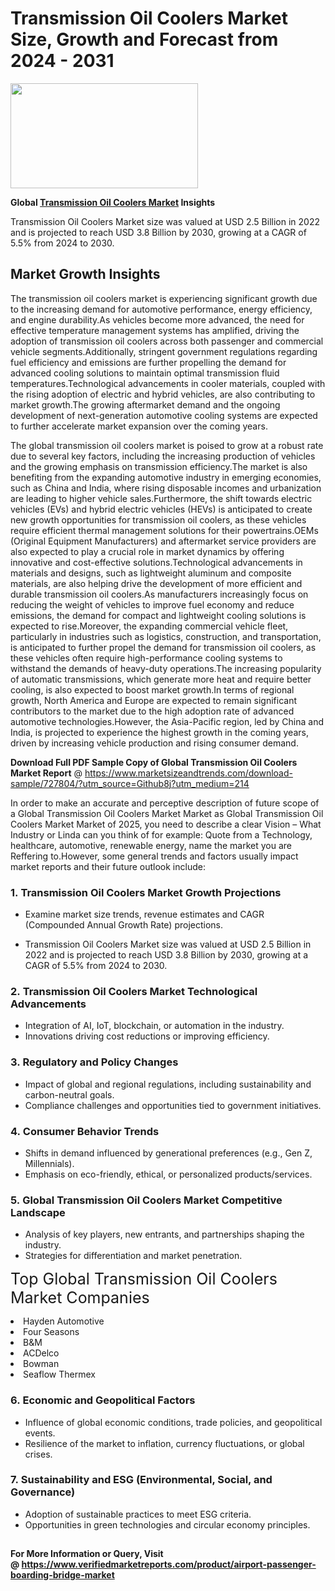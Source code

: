 <H1>Transmission Oil Coolers Market Size, Growth and Forecast from 2024 - 2031</H1><img class="aligncenter size-medium wp-image-584254" src="https://thirdeyenews.in/wp-content/uploads/2024/09/Global-Market-Research-300x168.jpeg" alt="" width="300" height="168" /><p><strong>Global&nbsp;<a href="https://www.marketsizeandtrends.com/download-sample/727804/?utm_source=Github8j?utm_medium=214">Transmission Oil Coolers Market</a> Insights</strong></p><p>Transmission Oil Coolers Market size was valued at USD 2.5 Billion in 2022 and is projected to reach USD 3.8 Billion by 2030, growing at a CAGR of 5.5% from 2024 to 2030.</p><p><h2>Market Growth Insights</h2> <p>The transmission oil coolers market is experiencing significant growth due to the increasing demand for automotive performance, energy efficiency, and engine durability.As vehicles become more advanced, the need for effective temperature management systems has amplified, driving the adoption of transmission oil coolers across both passenger and commercial vehicle segments.Additionally, stringent government regulations regarding fuel efficiency and emissions are further propelling the demand for advanced cooling solutions to maintain optimal transmission fluid temperatures.Technological advancements in cooler materials, coupled with the rising adoption of electric and hybrid vehicles, are also contributing to market growth.The growing aftermarket demand and the ongoing development of next-generation automotive cooling systems are expected to further accelerate market expansion over the coming years.</p> <p>The global transmission oil coolers market is poised to grow at a robust rate due to several key factors, including the increasing production of vehicles and the growing emphasis on transmission efficiency.The market is also benefiting from the expanding automotive industry in emerging economies, such as China and India, where rising disposable incomes and urbanization are leading to higher vehicle sales.Furthermore, the shift towards electric vehicles (EVs) and hybrid electric vehicles (HEVs) is anticipated to create new growth opportunities for transmission oil coolers, as these vehicles require efficient thermal management solutions for their powertrains.OEMs (Original Equipment Manufacturers) and aftermarket service providers are also expected to play a crucial role in market dynamics by offering innovative and cost-effective solutions.Technological advancements in materials and designs, such as lightweight aluminum and composite materials, are also helping drive the development of more efficient and durable transmission oil coolers.As manufacturers increasingly focus on reducing the weight of vehicles to improve fuel economy and reduce emissions, the demand for compact and lightweight cooling solutions is expected to rise.Moreover, the expanding commercial vehicle fleet, particularly in industries such as logistics, construction, and transportation, is anticipated to further propel the demand for transmission oil coolers, as these vehicles often require high-performance cooling systems to withstand the demands of heavy-duty operations.The increasing popularity of automatic transmissions, which generate more heat and require better cooling, is also expected to boost market growth.In terms of regional growth, North America and Europe are expected to remain significant contributors to the market due to the high adoption rate of advanced automotive technologies.However, the Asia-Pacific region, led by China and India, is projected to experience the highest growth in the coming years, driven by increasing vehicle production and rising consumer demand.<p><span class=""><strong>Download Full PDF Sample Copy of Global Transmission Oil Coolers Market Report</strong> @ <a href="https://www.marketsizeandtrends.com/download-sample/727804/?utm_source=Github8j?utm_medium=214" target="_blank">https://www.marketsizeandtrends.com/download-sample/727804/?utm_source=Github8j?utm_medium=214</a></span></p><p>In order to make an accurate and perceptive description of future scope of a Global&nbsp;Transmission Oil Coolers Market Market as Global&nbsp;Transmission Oil Coolers Market Market of 2025, you need to describe a clear Vision &ndash; What Industry or Linda can you think of for example: Quote from a Technology, healthcare, automotive, renewable energy, name the market you are Reffering to.However, some general trends and factors usually impact market reports and their future outlook include:</p><h3>1.&nbsp;<strong>Transmission Oil Coolers Market Growth Projections</strong></h3><ul><li>Examine market size trends, revenue estimates and CAGR (Compounded Annual Growth Rate) projections.</li><li><p>Transmission Oil Coolers Market size was valued at USD 2.5 Billion in 2022 and is projected to reach USD 3.8 Billion by 2030, growing at a CAGR of 5.5% from 2024 to 2030.</p></li></ul><h3>2.&nbsp;<strong>Transmission Oil Coolers Market Technological Advancements</strong></h3><ul><li>Integration of AI, IoT, blockchain, or automation in the industry.</li><li>Innovations driving cost reductions or improving efficiency.</li></ul><h3>3.&nbsp;<strong>Regulatory and Policy Changes</strong></h3><ul><li>Impact of global and regional regulations, including sustainability and carbon-neutral goals.</li><li>Compliance challenges and opportunities tied to government initiatives.</li></ul><h3>4.&nbsp;<strong>Consumer Behavior Trends</strong></h3><ul><li>Shifts in demand influenced by generational preferences (e.g., Gen Z, Millennials).</li><li>Emphasis on eco-friendly, ethical, or personalized products/services.</li></ul><h3>5.&nbsp;<strong>Global Transmission Oil Coolers Market Competitive Landscape</strong></h3><ul><li>Analysis of key players, new entrants, and partnerships shaping the industry.</li><li>Strategies for differentiation and market penetration.</li></ul><p data-pm-slice="1 1 []"><span style="color: inherit; font-family: inherit; font-size: 25px;">Top Global Transmission Oil Coolers Market Companies</span></p><div class="" data-test-id=""><p><li>Hayden Automotive</li><li> Four Seasons</li><li> B&M</li><li> ACDelco</li><li> Bowman</li><li> Seaflow Thermex</li></p></div><h3>6.&nbsp;<strong>Economic and Geopolitical Factors</strong></h3><ul><li>Influence of global economic conditions, trade policies, and geopolitical events.</li><li>Resilience of the market to inflation, currency fluctuations, or global crises.</li></ul><h3>7.&nbsp;<strong>Sustainability and ESG (Environmental, Social, and Governance)</strong></h3><ul><li>Adoption of sustainable practices to meet ESG criteria.</li><li>Opportunities in green technologies and circular economy principles.</li></ul><h2><strong style="font-size: 14px;">For More Information or Query, Visit @&nbsp;</strong><a style="background-color: #ffffff; font-size: 14px;" href="https://www.marketsizeandtrends.com/report/transmission-oil-coolers-market/" target="_blank">https://www.verifiedmarketreports.com/product/airport-passenger-boarding-bridge-market</a></h2>